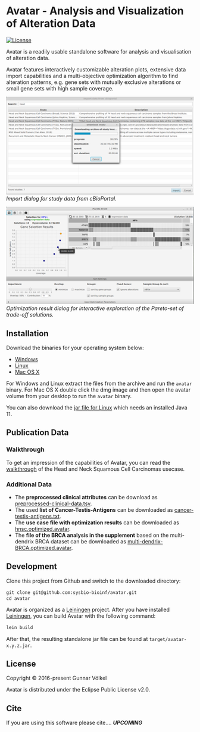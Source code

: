 # Avatar - Analysis and Visualization of Alteration Data

[![License](https://img.shields.io/badge/License-EPL%202.0-blue.svg)](https://www.eclipse.org/legal/epl-v20.html)

Avatar is a readily usable standalone software for analysis and visualisation of alteration data.

Avatar features interactively customizable alteration plots, 
extensive data import capabilities and a multi-objective optimization algorithm
to find alteration patterns, 
e.g. gene sets with mutually exclusive alterations or small gene sets with high sample coverage.

![Data Import](images/03-download-progress.png)
*Import dialog for study data from cBioPortal.*

![Optimization Result](images/48-single-optimization-pareto-front.png)
*Optimization result dialog for interactive exploration of the Pareto-set of trade-off solutions.*


## Installation

Download the binaries for your operating system below:

* [Windows](https://github.com/sysbio-bioinf/avatar/raw/master/dist/avatar-0.4.10-windows.zip)
* [Linux](https://github.com/sysbio-bioinf/avatar/raw/master/dist/avatar-0.4.10-linux.tar.gz)
* [Mac OS X](https://github.com/sysbio-bioinf/avatar/raw/master/dist/avatar-0.4.10.dmg)

For Windows and Linux extract the files from the archive and run the `avatar` binary.
For Mac OS X double click the dmg image and then open the avatar volume from your desktop to run the `avatar` binary.

You can also download the [jar file for Linux](https://github.com/sysbio-bioinf/avatar/raw/master/dist/avatar-0.4.10.jar) which needs an installed Java 11.

## Publication Data

### Walkthrough

To get an impression of the capabilities of Avatar, you can read the [walkthrough](https://github.com/sysbio-bioinf/avatar/raw/master/dist/walkthrough.pdf)
of the Head and Neck Squamous Cell Carcinomas usecase.

### Additional Data

* The **preprocessed clinical attributes** can be download as [preprocessed-clinical-data.tsv](https://github.com/sysbio-bioinf/avatar/raw/master/dist/preprocessed-clinical-data.tsv).
* The used **list of Cancer-Testis-Antigens** can be downloaded as [cancer-testis-antigens.txt](https://github.com/sysbio-bioinf/avatar/raw/master/dist/cancer-testis-antigens.txt).
* The **use case file with optimization results** can be downloaded as [hnsc.optimized.avatar](https://github.com/sysbio-bioinf/avatar/raw/master/dist/hnsc.optimized.avatar).
* The **file of the BRCA analysis in the supplement** based on the multi-dendrix BRCA dataset can be downloaded as [multi-dendrix-BRCA.optimized.avatar](https://github.com/sysbio-bioinf/avatar/raw/master/dist/multi-dendrix-BRCA.optimized.avatar).

## Development

Clone this project from Github and switch to the downloaded directory:
```
git clone git@github.com:sysbio-bioinf/avatar.git
cd avatar
```

Avatar is organized as a [Leiningen](https://leiningen.org/) project.
After you have installed [Leiningen](https://leiningen.org/), 
you can build Avatar with the following command:

```bash
lein build
```

After that, the resulting standalone jar file can be found at `target/avatar-x.y.z.jar`.

## License

Copyright © 2016-present Gunnar Völkel

Avatar is distributed under the Eclipse Public License v2.0.


## Cite

If you are using this software please cite.... ***UPCOMING***
